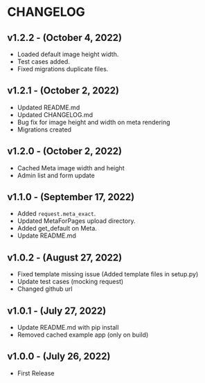 # CHANGELOG

## v1.2.2 - (October 4, 2022)
- Loaded default image height width.
- Test cases added.
- Fixed migrations duplicate files.

## v1.2.1 - (October 2, 2022)
- Updated README.md
- Updated CHANGELOG.md
- Bug fix for image height and width on meta rendering
- Migrations created

## v1.2.0 - (October 2, 2022)
- Cached Meta image width and height
- Admin list and form update

## v1.1.0 - (September 17, 2022)
- Added `request.meta_exact`.
- Updated MetaForPages upload directory.
- Added get_default on Meta.
- Update README.md

## v1.0.2 - (August 27, 2022)
- Fixed template missing issue (Added template files in setup.py) 
- Update test cases (mocking request)
- Changed github url

## v1.0.1 - (July 27, 2022)
- Update README.md with pip install
- Removed cached example app (only on build)

## v1.0.0 - (July 26, 2022)
- First Release
